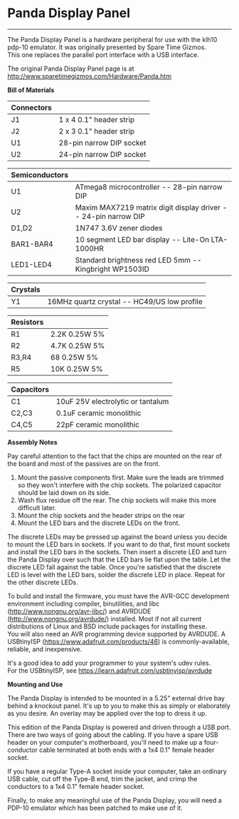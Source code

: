 Panda Display Panel
===================

---

The Panda Display Panel is a hardware peripheral for use with the klh10 
pdp-10 emulator.  It was originally presented by Spare Time Gizmos.  
This one replaces the parallel port interface with a USB interface.


The original Panda Display Panel page is at 
http://www.sparetimegizmos.com/Hardware/Panda.htm


**Bill of Materials**

|Connectors| |
|:----------|---|
|J1| 1 x 4 0.1" header strip|
|J2| 2 x 3 0.1" header strip|
|U1| 28-pin narrow DIP socket|
|U2| 24-pin narrow DIP socket|

|Semiconductors| |
|:--------------|---|
|U1|		ATmega8 microcontroller -- 28-pin narrow DIP|
|U2|		Maxim MAX7219 matrix digit display driver -- 24-pin narrow DIP|
|D1,D2|		1N747 3.6V zener diodes|
|BAR1-BAR4|	10 segment LED bar display -- Lite-On LTA-1000HR|
|LED1-LED4|	Standard brightness red LED 5mm -- Kingbright WP1503ID|

|Crystals| |
|:--------|---|
|Y1|		16MHz quartz crystal -- HC49/US low profile|

|Resistors| |
|:---------|---|
|R1|		2.2K 0.25W 5%|
|R2|		4.7K 0.25W 5%|
|R3,R4|		68   0.25W 5%|
|R5|		10K  0.25W 5%|

|Capacitors| |
|:----------|---|
|C1|		10uF 25V electrolytic or tantalum|
|C2,C3|		0.1uF ceramic monolithic|
|C4,C5|		22pF ceramic monolithic|


**Assembly Notes**

Pay careful attention to the fact that the chips are mounted on the rear 
of the board and most of the passives are on the front.

1.  Mount the passive components first.  Make sure the leads are trimmed 
    so they won't interfere with the chip sockets.  The polarized 
    capacitor should be laid down on its side.
2.  Wash flux residue off the rear.  The chip sockets will make this 
    more difficult later.
3.  Mount the chip sockets and the header strips on the rear
4.  Mount the LED bars and the discrete LEDs on the front.

The discrete LEDs may be pressed up against the board unless you decide 
to mount the LED bars in sockets.  If you want to do that, first mount 
sockets and install the LED bars in the sockets.  Then insert a discrete 
LED and turn the Panda Display over such that the LED bars lie flat upon 
the table.  Let the discrete LED fall against the table.  Once you're 
satisfied that the discrete LED is level with the LED bars, solder the 
discrete LED in place.  Repeat for the other discrete LEDs.

To build and install the firmware, you must have the AVR-GCC development 
environment including compiler, binutilities, and libc 
(http://www.nongnu.org/avr-libc/) and AVRDUDE
(http://www.nongnu.org/avrdude/) installed.  Most if not all current 
distributions of Linux and BSD include packages for installing these.  
You will also need an AVR programming device supported by AVRDUDE.  A 
USBtinyISP (https://www.adafruit.com/products/46) is commonly-available, 
reliable, and inexpensive.

It's a good idea to add your programmer to your system's udev rules.  
For the USBtinyISP, see https://learn.adafruit.com/usbtinyisp/avrdude

**Mounting and Use**

The Panda Display is intended to be mounted in a 5.25" external drive 
bay behind a knockout panel.  It's up to you to make this as simply or 
elaborately as you desire.  An overlay may be applied over the top to 
dress it up.

This edition of the Panda Display is powered and driven through a USB 
port.  There are two ways of going about the cabling.  If you have a 
spare USB header on your computer's motherboard, you'll need to make up 
a four-conductor cable terminated at both ends with a 1x4 0.1" female 
header socket.

If you have a regular Type-A socket inside your computer, take an 
ordinary USB cable, cut off the Type-B end, trim the jacket, and crimp 
the conductors to a 1x4 0.1" female header socket.

Finally, to make any meaningful use of the Panda Display, you will need 
a PDP-10 emulator which has been patched to make use of it.
